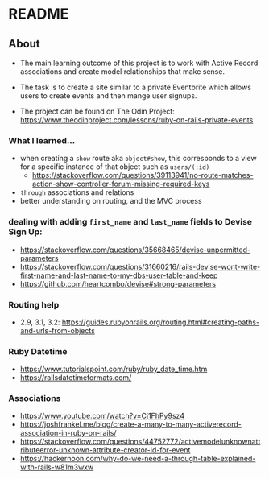 # README

## About

- The main learning outcome of this project is to work with Active Record associations and create model relationships that make sense.

- The task is to create a site similar to a private Eventbrite which allows users to create events and then mange user signups.

- The project can be found on The Odin Project: https://www.theodinproject.com/lessons/ruby-on-rails-private-events

### What I learned...
- when creating a `show` route aka `object#show`, this corresponds to a view for a specific instance of that object such as `users/(:id)`
  - https://stackoverflow.com/questions/39113941/no-route-matches-action-show-controller-forum-missing-required-keys
- `through` associations and relations
- better understanding on routing, and the MVC process


### dealing with adding `first_name` and `last_name` fields to Devise Sign Up:

  - https://stackoverflow.com/questions/35668465/devise-unpermitted-parameters
  - https://stackoverflow.com/questions/31660216/rails-devise-wont-write-first-name-and-last-name-to-my-dbs-user-table-and-keep
  - https://github.com/heartcombo/devise#strong-parameters

### Routing help

- 2.9, 3.1, 3.2: https://guides.rubyonrails.org/routing.html#creating-paths-and-urls-from-objects
  
### Ruby Datetime

- https://www.tutorialspoint.com/ruby/ruby_date_time.htm
- https://railsdatetimeformats.com/

### Associations

- https://www.youtube.com/watch?v=Cj1FhPy9sz4
- https://joshfrankel.me/blog/create-a-many-to-many-activerecord-association-in-ruby-on-rails/
- https://stackoverflow.com/questions/44752772/activemodelunknownattributeerror-unknown-attribute-creator-id-for-event
- https://hackernoon.com/why-do-we-need-a-through-table-explained-with-rails-w81m3wxw

